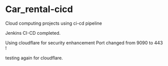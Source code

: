 # Car_rental-cicd
Cloud computing projects using ci-cd pipeline

Jenkins CI-CD completed.

Using cloudflare for security enhancement
Port changed from 9090 to 443 !

testing again for cloudflare.
